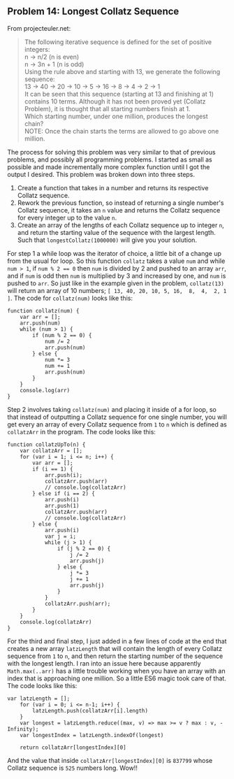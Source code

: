 ## Problem 14: Longest Collatz Sequence
From projecteuler.net:
>The following iterative sequence is defined for the set of positive integers:  
n → n/2 (n is even)  
n → 3n + 1 (n is odd)  
Using the rule above and starting with 13, we generate the following sequence:  
13 → 40 → 20 → 10 → 5 → 16 → 8 → 4 → 2 → 1  
It can be seen that this sequence (starting at 13 and finishing at 1) contains 10 terms. Although it has not been proved yet (Collatz Problem), it is thought that all starting numbers finish at 1.  
Which starting number, under one million, produces the longest chain?  
NOTE: Once the chain starts the terms are allowed to go above one million.

The process for solving this problem was very similar to that of previous problems, and possibly all programming problems. I started as small as possible and made incrementally more complex function until I got the output I desired. This problem was broken down into three steps.

1. Create a function that takes in a number and returns its respective Collatz sequence.
2. Rework the previous function, so instead of returning a single number's Collatz sequence, it takes an `n` value and returns the Collatz sequence for every integer up to the value `n`.
3. Create an array of the lengths of each Collatz sequence up to integer `n`, and return the starting value of the sequence with the largest length. Such that `longestCollatz(1000000)` will give you your solution.

For step 1 a while loop was the iterator of choice, a little bit of a change up from the usual for loop. So this function `collatz` takes a value `num` and while `num > 1`, if `num % 2 == 0` then `num` is divided by 2 and pushed to an array `arr`, and if `num` is odd then `num` is multiplied by 3 and increased by one, and `num` is pushed to `arr`. So just like in the example given in the problem, `collatz(13)` will return an array of 10 numbers; `[ 13, 40, 20, 10, 5, 16,  8,  4,  2, 1 ]`. The code for `collatz(num)` looks like this:
```
function collatz(num) {
    var arr = [];
    arr.push(num)
    while (num > 1) {
        if (num % 2 == 0) {
            num /= 2
            arr.push(num)
        } else {
            num *= 3 
            num += 1
            arr.push(num)
        } 
    }
    console.log(arr)
}
```

Step 2 involves taking `collatz(num)` and placing it inside of a for loop, so that instead of outputting a Collatz sequence for one single number, you will get every an array of every Collatz sequence from `1` to `n` which is defined as `collatzArr` in the program. The code looks like this:
```
function collatzUpTo(n) {
    var collatzArr = [];
    for (var i = 1; i <= n; i++) {
        var arr = [];
        if (i == 1) {
            arr.push(i);
            collatzArr.push(arr)
            // console.log(collatzArr)
        } else if (i == 2) {
            arr.push(i)
            arr.push(1)
            collatzArr.push(arr)
            // console.log(collatzArr)
        } else {
            arr.push(i)
            var j = i;
            while (j > 1) {
                if (j % 2 == 0) {
                    j /= 2
                    arr.push(j)
                } else {
                    j *= 3 
                    j += 1
                    arr.push(j)
                } 
            }
            collatzArr.push(arr); 
        }
    }
    console.log(collatzArr)
}
```

For the third and final step, I just added in a few lines of code at the end that creates a new array `latzLength` that will contain the length of every Collatz sequence from `1` to `n`, and then return the starting number of the sequence with the longest length. I ran into an issue here because apparently `Math.max(..arr)` has a little trouble working when you have an array with an index that is approaching one million. So a little ES6 magic took care of that. The code looks like this:
```
var latzLength = [];
    for (var i = 0; i <= n-1; i++) {
        latzLength.push(collatzArr[i].length)
    }
    var longest = latzLength.reduce((max, v) => max >= v ? max : v, -Infinity);
    var longestIndex = latzLength.indexOf(longest)
    
    return collatzArr[longestIndex][0]
```
And the value that inside `collatzArr[longestIndex][0]` is `837799` whose Collatz sequence is `525` numbers long. Wow!!